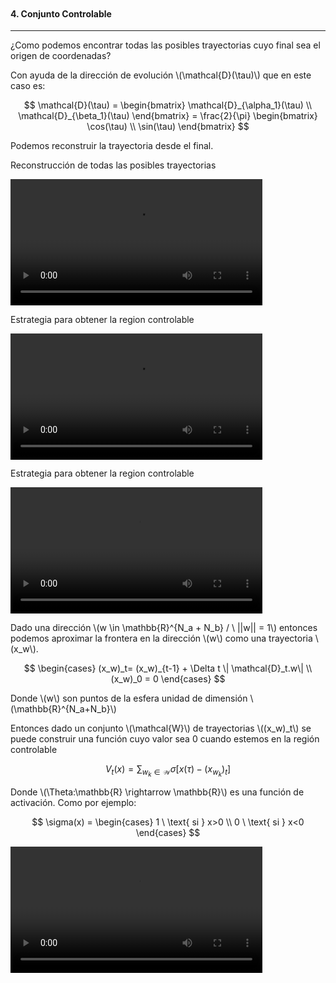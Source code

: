 <section>

<section>
<p style="padding-top:200px"></p>
</section>

<h4>4. Conjunto  Controlable</h4>
<hr>

<!-- --------------------------------- -->

<section>
<p>¿Como podemos encontrar todas las posibles trayectorias cuyo final sea el origen de coordenadas?</p>
<p>Con ayuda de la dirección de evolución \(\mathcal{D}(\tau)\) que en este caso es:</p>

$$
\mathcal{D}(\tau) = 
\begin{bmatrix}
 \mathcal{D}_{\alpha_1}(\tau) \\ \mathcal{D}_{\beta_1}(\tau)
 \end{bmatrix} = \frac{2}{\pi}
 \begin{bmatrix}
 \cos(\tau) \\ \sin(\tau)
 \end{bmatrix}
$$

<p>Podemos reconstruir la trayectoria desde el final.</p>
</section>

<!-- --------------------------------- -->

<section>
<p>Reconstrucción de todas las posibles trayectorias</p>
<video src="{{site.url}}/{{site.baseurl}}/videos/peaks-allpos.mp4" controls width="80%">
</video>
</section>
<!-- --------------------------------- -->

<section>
<p>Estrategia para obtener la region controlable</p>
<video src="{{site.url}}/{{site.baseurl}}/videos/region-al.mp4" controls width="80%">
</video>
</section>
<!-- --------------------------------- -->

<section>
<p>Estrategia para obtener la region controlable</p>
<video src="{{site.url}}/{{site.baseurl}}/videos/region-al2.mp4" controls width="80%">
</video>
</section>
<!-- --------------------------------- -->

<section>

<p>Dado una dirección \(w \in \mathbb{R}^{N_a + N_b}  / \  ||w|| = 1\) entonces podemos aproximar la frontera en la dirección \(w\) como una trayectoria \(x_w\).</p>

$$
\begin{cases}
(x_w)_t=  (x_w)_{t-1} + \Delta t \| \mathcal{D}_t.w\| \\
(x_w)_0 = 0
\end{cases}
$$
<p>Donde \(w\) son puntos de la esfera unidad de dimensión \(\mathbb{R}^{N_a+N_b}\)</p>
</section>


<section>
<p>Entonces dado un conjunto \(\mathcal{W}\) de trayectorias \((x_w)_t\) se puede construir una función cuyo valor sea 0 cuando estemos en la región controlable</p>

$$
V_t(x) = \sum_{w_k \in \mathcal{W}} 
    \sigma [x(\tau) - (x_{w_k})_t]
$$
<p>Donde \(\Theta:\mathbb{R} \rightarrow \mathbb{R}\) es una función de activación. Como por ejemplo:</p>

$$
\sigma(x) = \begin{cases} 
                1 \ \text{ si } x>0 \\
                0 \ \text{ si } x<0
            \end{cases}
$$

</section>

<section>
<video src="{{site.url}}/{{site.baseurl}}/videos/ValueFzero.mp4" controls width="80%">
</video>
</section>



</section>